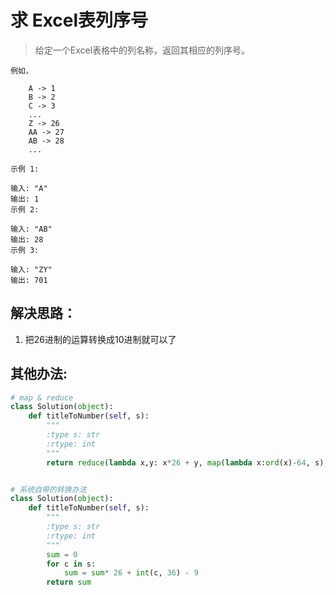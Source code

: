 # 求 Excel表列序号

> 给定一个Excel表格中的列名称，返回其相应的列序号。

```
例如，

    A -> 1
    B -> 2
    C -> 3
    ...
    Z -> 26
    AA -> 27
    AB -> 28
    ...
```

```
示例 1:

输入: "A"
输出: 1
示例 2:

输入: "AB"
输出: 28
示例 3:

输入: "ZY"
输出: 701
```


## 解决思路：
1. 把26进制的运算转换成10进制就可以了


## 其他办法:

```python
# map & reduce
class Solution(object):
    def titleToNumber(self, s):
        """
        :type s: str
        :rtype: int
        """
        return reduce(lambda x,y: x*26 + y, map(lambda x:ord(x)-64, s), 0)


# 系统自带的转换办法
class Solution(object):
    def titleToNumber(self, s):
        """
        :type s: str
        :rtype: int
        """
        sum = 0
        for c in s:
            sum = sum* 26 + int(c, 36) - 9
        return sum
```